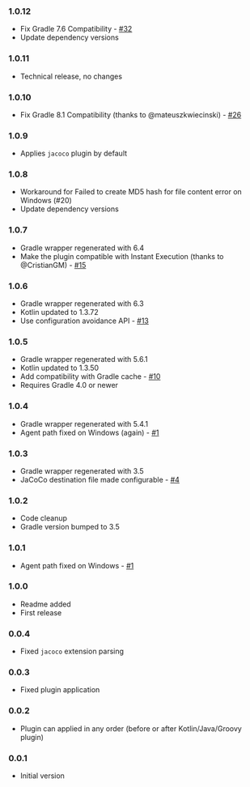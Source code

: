 ### 1.0.12
- Fix Gradle 7.6 Compatibility - [#32](#32)
- Update dependency versions

### 1.0.11
- Technical release, no changes

### 1.0.10

- Fix Gradle 8.1 Compatibility (thanks to @mateuszkwiecinski) - [#26](#26)

### 1.0.9
- Applies `jacoco` plugin by default

### 1.0.8
- Workaround for Failed to create MD5 hash for file content error on Windows (#20)
- Update dependency versions

### 1.0.7
- Gradle wrapper regenerated with 6.4
- Make the plugin compatible with Instant Execution (thanks to @CristianGM) - [#15](#15)

### 1.0.6
- Gradle wrapper regenerated with 6.3
- Kotlin updated to 1.3.72
- Use configuration avoidance API - [#13](#13)

### 1.0.5
- Gradle wrapper regenerated with 5.6.1
- Kotlin updated to 1.3.50
- Add compatibility with Gradle cache - [#10](#10)
- Requires Gradle 4.0 or newer

### 1.0.4
- Gradle wrapper regenerated with 5.4.1
- Agent path fixed on Windows (again) - [#1](#1)

### 1.0.3
- Gradle wrapper regenerated with 3.5
- JaCoCo destination file made configurable - [#4](#4)

### 1.0.2
- Code cleanup
- Gradle version bumped to 3.5

### 1.0.1
- Agent path fixed on Windows - [#1](#1)

### 1.0.0
- Readme added
- First release

### 0.0.4
- Fixed `jacoco` extension parsing

### 0.0.3
- Fixed plugin application

### 0.0.2
- Plugin can applied in any order (before or after Kotlin/Java/Groovy plugin)

### 0.0.1
- Initial version
